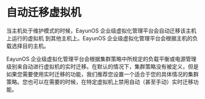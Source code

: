 # 自动迁移虚拟机

当主机处于维护模式的时候，EayunOS 企业级虚拟化管理平台会自动迁移该主机上运行的虚拟机
到其他主机上。EayunOS 企业级虚拟化管理平台会根据主机的负载选择目的主机。

EayunOS 企业级虚拟化管理平台会根据集群策略中所规定的负载平衡或电源管理级别来自动进行虚拟机的实时迁移。在默认的情况下，集群策略没有被定义，但是如果您需要使用实时迁移的功能，我们推荐您设置一个适合于您的具体情况的集群策略。您也可以在需要的时候，在特定虚拟机上禁用自动（甚至手动）实时迁移功能。
